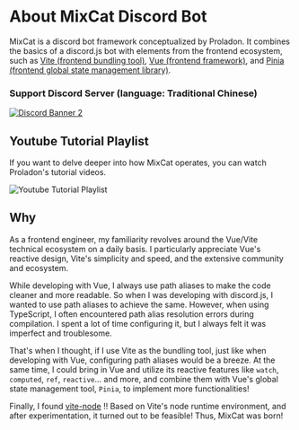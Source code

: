 # About MixCat Discord Bot

MixCat is a discord bot framework conceptualized by Proladon. It combines the basics of a discord.js bot with elements from the frontend ecosystem, such as [Vite (frontend bundling tool)](https://vitejs.dev), [Vue (frontend framework)](https://vuejs.org), and [Pinia (frontend global state management library)](https://pinia.vuejs.org).

### Support Discord Server (language: Traditional Chinese)

<a href="https://shelterzone.net" target="_blank" >
<img src="https://discordapp.com/api/guilds/445157253385814016/widget.png?style=banner2" alt="Discord Banner 2"/>
</a>

## Youtube Tutorial Playlist

If you want to delve deeper into how MixCat operates, you can watch Proladon's tutorial videos.

![Youtube Tutorial Playlist](/yt-playlist.png)

## Why

As a frontend engineer, my familiarity revolves around the Vue/Vite technical ecosystem on a daily basis. I particularly appreciate Vue's reactive design, Vite's simplicity and speed, and the extensive community and ecosystem.

While developing with Vue, I always use path aliases to make the code cleaner and more readable. So when I was developing with discord.js, I wanted to use path aliases to achieve the same. However, when using TypeScript, I often encountered path alias resolution errors during compilation. I spent a lot of time configuring it, but I always felt it was imperfect and troublesome.

That's when I thought, if I use Vite as the bundling tool, just like when developing with Vue, configuring path aliases would be a breeze. At the same time, I could bring in Vue and utilize its reactive features like `watch`, `computed`, `ref`, `reactive`... and more, and combine them with Vue's global state management tool, `Pinia`, to implement more functionalities!

Finally, I found [vite-node](https://www.npmjs.com/package/vite-node) !! Based on Vite's node runtime environment, and after experimentation, it turned out to be feasible! Thus, MixCat was born!
